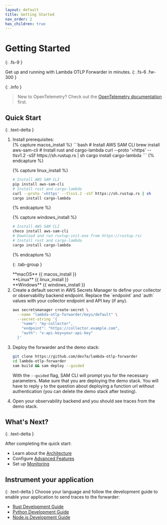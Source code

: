 ```yaml
---
layout: default
title: Getting Started
nav_order: 2
has_children: true
---
```


# Getting Started
{: .fs-9 }

Get up and running with Lambda OTLP Forwarder in minutes.
{: .fs-6 .fw-300 }

{: .info }
> New to OpenTelemetry? Check out the [OpenTelemetry documentation](https://opentelemetry.io/docs/) first.

## Quick Start
{: .text-delta }

<ol>
<li>Install prerequisites:

<div class="code-example" markdown="1">
{% capture macos_install %}
```bash
# Install AWS SAM CLI
brew install aws-sam-cli
# Install rust and cargo-lambda
curl --proto '=https' --tlsv1.2 -sSf https://sh.rustup.rs | sh
cargo install cargo-lambda
```
{% endcapture %}

{% capture linux_install %}
```bash
# Install AWS SAM CLI
pip install aws-sam-cli
# Install rust and cargo-lambda
curl --proto '=https' --tlsv1.2 -sSf https://sh.rustup.rs | sh
cargo install cargo-lambda
```
{% endcapture %}

{% capture windows_install %}
```powershell
# Install AWS SAM CLI
choco install aws-sam-cli
# Download and run rustup-init.exe from https://rustup.rs/
# Install rust and cargo-lambda
cargo install cargo-lambda
```
{% endcapture %}

{: .tab-group }
<div class="tab macos active" markdown="1">
**macOS**
{{ macos_install }}
</div>
<div class="tab linux" markdown="1">
**Linux**
{{ linux_install }}
</div>
<div class="tab windows" markdown="1">
**Windows**
{{ windows_install }}
</div>
</div>
</li>

<li markdown="1">
Create a default secret in AWS Secrets Manager to define your collector or observability backend endpoint. Replace the `endpoint` and `auth` values with your collector endpoint and API key (if any).

```bash
aws secretsmanager create-secret \
  --name "lambda-otlp-forwarder/keys/default" \
  --secret-string '{
    "name": "my-collector",
    "endpoint": "https://collector.example.com",
    "auth": "x-api-key=your-api-key"
  }'
```
</li>

<li markdown="1">
Deploy the forwarder and the demo stack:

```bash
git clone https://github.com/dev7a/lambda-otlp-forwarder
cd lambda-otlp-forwarder
sam build && sam deploy --guided
```

With the `--guided` flag, SAM CLI will prompt you for the necessary parameters. 
Make sure that you are deploying the demo stack. You will have to reply `y` to the question about deploying a function url without authentication (you can delete the demo stack after testing).
</li>

<li>Open your observability backend and you should see traces from the demo stack.</li>
</ol>


## What's Next?
{: .text-delta }

After completing the quick start:
- Learn about the [Architecture](../concepts/architecture)
- Configure [Advanced Features](../advanced)
- Set up [Monitoring](../deployment/monitoring)

## Instrument your application
{: .text-delta }
Choose your language and follow the development guide to enable your application to send traces to the forwarder:
- <i class="devicon-rust-plain colored"></i> [Rust Development Guide](../languages/rust)
- <i class="devicon-python-plain colored"></i> [Python Development Guide](../languages/python)
- <i class="devicon-nodejs-plain colored"></i> [Node.js Development Guide](../languages/nodejs)


